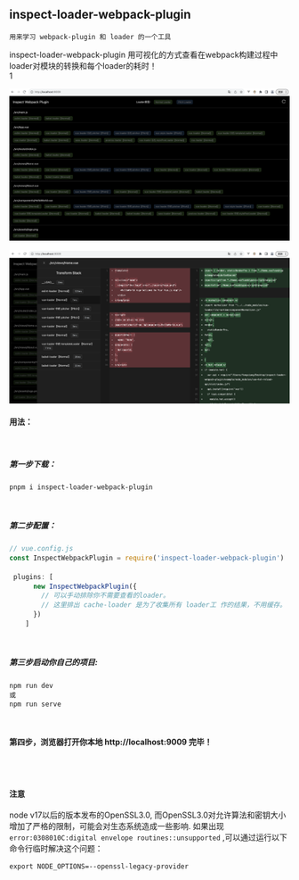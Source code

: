 ## inspect-loader-webpack-plugin

`用来学习 webpack-plugin 和 loader 的一个工具`
<br>

inspect-loader-webpack-plugin 用可视化的方式查看在webpack构建过程中loader对模块的转换和每个loader的耗时！
<br>
1

![](./raw/main/images/demo2.png) 
<br>

![](./raw/main/images/demo1.png)

#### 用法：
<br>

##### 第一步下载：
```shell
pnpm i inspect-loader-webpack-plugin
```
<br>

##### 第二步配置：
```js
// vue.config.js
const InspectWebpackPlugin = require('inspect-loader-webpack-plugin')

 plugins: [
      new InspectWebpackPlugin({
        // 可以手动排除你不需要查看的loader。
        // 这里排出 cache-loader 是为了收集所有 loader工 作的结果，不用缓存。
      })
    ]
```
<br>

##### 第三步启动你自己的项目:
```shell
npm run dev
或
npm run serve
```
<br>

#### 第四步，浏览器打开你本地 http://localhost:9009 完毕！

<br>
<br>

#### 注意
node v17以后的版本发布的OpenSSL3.0, 而OpenSSL3.0对允许算法和密钥大小增加了严格的限制，可能会对生态系统造成一些影响.
如果出现 `error:0308010C:digital envelope routines::unsupported` ,可以通过运行以下命令行临时解决这个问题：
```shell
export NODE_OPTIONS=--openssl-legacy-provider
```





